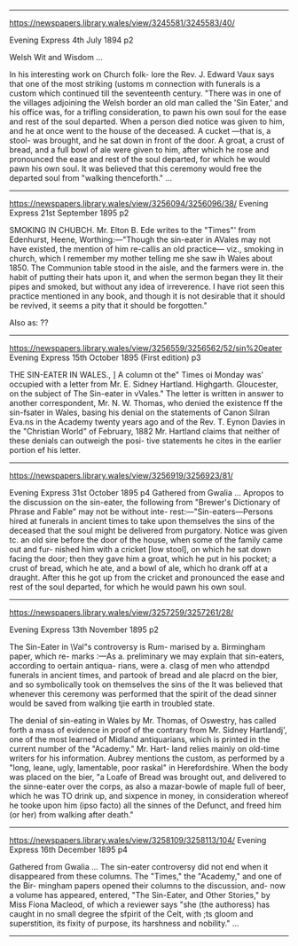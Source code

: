 

---


https://newspapers.library.wales/view/3245581/3245583/40/

Evening Express 
4th July 1894
p2

Welsh Wit and Wisdom
...

In his interesting work on Church folk- lore the Rev. J. Edward Vaux says that one of the most striking (ustoms m connection with funerals is a custom which continued till the seventeenth century. "There was in one of the villages adjoining the Welsh border an old man called the 'Sin Eater,' and his office was, for a trifling consideration, to pawn his own soul for the ease and rest of the soul departed. When a person died notice was given to him, and he at once went to the house of the deceased. A cucket —that is, a stool- was brought, and he sat down in front of the door. A groat, a crust of bread, and a full bowl of ale were given to him, after which he rose and pronounced the ease and rest of the soul departed, for which he would pawn his own soul. It was believed that this ceremony would free the departed soul from "walking thenceforth." 
 ...

---

https://newspapers.library.wales/view/3256094/3256096/38/
Evening Express
21st September 1895
p2

SMOKING IN CHUBCH. Mr. Elton B. Ede writes to the "Times"' from Edenhurst, Heene, Worthing:—"Though the sin-eater in AVales may not have existed, the mention of him re-callis an old practice— viz., smoking in church, which I remember my mother telling me she saw ih Wales about 1850. The Communion table stood in the aisle, and the farmers were in. the habit of putting their hats upon it, and when the sermon began they lit their pipes and smoked, but without any idea of irreverence. I have riot seen this practice mentioned in any book, and though it is not desirable that it should be revived, it seems a pity that it should be forgotten."

Also as:
??


---

https://newspapers.library.wales/view/3256559/3256562/52/sin%20eater
Evening Express 
15th October 1895 (First edition)
p3

THE SIN-EATER IN WALES., ] A column ot the" Times oi Monday was' occupied with a letter from Mr. E. Sidney Hartland. Highgarth. Gloucester, on the subject of The Sin-eater in vVales." The letter is written in answer to another correspondent, Mr. N. W. Thomas, who denied the existence ff the sin-fsater in Wales, basing his denial on the statements of Canon Silran Eva.ns in the Academy twenty years ago and of the Rev. T. Eynon Davies in the "Christian World" of February, 1882 Mr. Hartland claims that neither of these denials can outweigh the posi- tive statements he cites in the earlier portion ef his letter.



---

https://newspapers.library.wales/view/3256919/3256923/81/

Evening Express
31st October 1895
p4
Gathered from Gwalia
...
Apropos to the discussion on the sin-eater, the following from "Brewer's Dictionary of Phrase and Fable" may not be without inte- rest:—"Sin-eaters—Persons hired at funerals in ancient times to take upon themselves the sins of the deceased that the soul might be delivered from purgatory. Notice was given tc. an old sire before the door of the house, when some of the family came out and fur- nished him with a cricket [low stool], on which he sat down facing the door; then they gave him a groat, which he put in his pocket; a crust of bread, which he ate, and a bowl of ale, which ho drank off at a draught. After this he got up from the cricket and pronounced the ease and rest of the soul departed, for which he would pawn his own soul.


---

https://newspapers.library.wales/view/3257259/3257261/28/

Evening Express
13th November 1895
p2

The Sin-Eater in \Val"s controversy is Rum- marised by a. Birmingham paper, which re- marks :—As a. preliminary we may explain that sin-eaters, according to oertain antiqua- rians, were a. clasg of men who attendpd funerals in ancient times, and partook of bread and ale placrd on the bier, and so symbolically took on themselves the sins of the It was believed that whenever this ceremony was performed that the spirit of the dead sinner would be saved from walking tjie earth in troubled state.

The denial of sin-eating in Wales by Mr. Thomas, of Oswestry, has called forth a mass of evidence in proof of the contrary from Mr. Sidney Hartlandj', one of the most learned of Midland antiquarians, which is printed in the current number of the "Academy." Mr. Hart- land relies mainly on old-time writers for his information. Aubrey mentions the custom, as performed by a "long, leane, ugly, lamentable, poor raskal" in Herefordshire. When the body was placed on the bier, "a Loafe of Bread was brought out, and delivered to the sinne-eater over the corps, as also a mazar-bowle of maple full of beer, which he was TO drink up, and sixpence in money, in consideration whereof he tooke upon him (ipso facto) all the sinnes of the Defunct, and freed him (or her) from walking after death."



---

https://newspapers.library.wales/view/3258109/3258113/104/
Evening Express
16th December 1895
p4

Gathered from Gwalia
...
The sin-eater controversy did not end when it disappeared from these columns. The "Times," the "Academy," and one of the Bir- mingham papers opened their columns to the discussion, and- now a volume has appeared, entered, "The Sin-Eater, and Other Stories," by Miss Fiona Macleod, of which a reviewer says "she (the authoress) has caught in no small degree the sfpirit of the Celt, with ;ts gloom and superstition, its fixity of purpose, its harshness and nobility."
...

---

